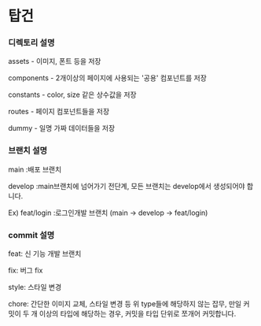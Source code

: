 # 탑건

### 디렉토리 설명

assets - 이미지, 폰트 등을 저장

components - 2개이상의 페이지에 사용되는 '공용' 컴포넌트를 저장

constants - color, size 같은 상수값을 저장

routes - 페이지 컴포넌트들을 저장

dummy - 일명 가짜 데이터들을 저장


### 브랜치 설명

main :배포 브랜치

develop :main브랜치에 넘어가기 전단계, 모든 브랜치는 develop에서 생성되어야 합니다.

Ex) feat/login :로그인개발 브랜치 (main -> develop -> feat/login)


### commit 설명

feat: 신 기능 개발 브랜치

fix: 버그 fix

style: 스타일 변경

chore: 간단한 이미지 교체, 스타일 변경 등 위 type들에 해당하지 않는 잡무, 만일 커밋이 두 개 이상의 타입에 해당하는 경우, 커밋을 타입 단위로 쪼개어 커밋합니다.